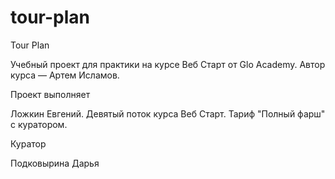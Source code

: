 # tour-plan

Tour Plan

Учебный проект для практики на курсе Веб Старт от Glo Academy. Автор курса — Артем Исламов.

Проект выполняет

Ложкин Евгений. Девятый поток курса Веб Старт. Тариф "Полный фарш" с куратором.

Куратор

Подковырина Дарья
